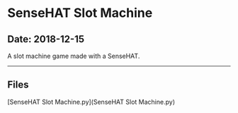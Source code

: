 # SenseHAT Slot Machine

## Date: 2018-12-15

A slot machine game made with a SenseHAT.

-----

## Files

[SenseHAT Slot Machine.py](SenseHAT Slot Machine.py)